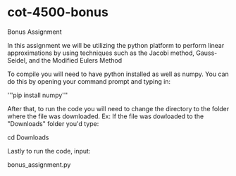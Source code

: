 # cot-4500-bonus
Bonus Assignment

In this assignment we will be utilizing the python platform to perform linear approximations by using techniques such as the Jacobi method, Gauss-Seidel, and the Modified Eulers Method 

To compile you will need to have python installed as well as numpy. You can do this by opening your command prompt and typing in:

'''pip install numpy'''

After that, to run the code you will need to change the directory to the folder where the file was downloaded. Ex: If the file was dowloaded to the "Downloads" folder you'd type:

cd Downloads

Lastly to run the code, input:

bonus_assignment.py

